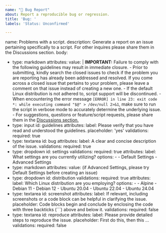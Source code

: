```yaml
---
name: "🐛 Bug Report"
about: Report a reproducible bug or regression.
title: 'Bug: '
labels: 'Status: Unconfirmed'

---
```


name: Problems with a script.
description: Generate a report on an issue pertaining specifically to a script. For other inquires please share them in the Discussions section.
body:
  - type: markdown
    attributes:
      value: |
        **IMPORTANT:** Failure to comply with the following guidelines may result in immediate closure.
        - Prior to submitting, kindly search the closed issues to check if the problem you are reporting has already been addressed and resolved. If you come across a closed issue that pertains to your problem, please leave a comment on that issue instead of creating a new one.
        - If the default Linux distribution is not adhered to, script support will be discontinued.
        - When encountering the error message `[ERROR] in line 23: exit code *: while executing command "$@" > /dev/null 2>&1`, make sure to run the script in verbose mode to accurately determine the underlying issue.
        - For suggestions, questions or feature/script requests, please share them in the [Discussions section.](https://github.com/community-scripts/ProxmoxVE/discussions)
  - type: input
    id: guidelines
    attributes:
      label: Please verify that you have read and understood the guidelines.
      placeholder: 'yes'
    validations:
      required: true
  - type: textarea
    id: bug
    attributes:
      label: A clear and concise description of the issue.
    validations:
      required: true
  - type: dropdown
    id: settings
    validations:
      required: true
    attributes:
      label: What settings are you currently utilizing?
      options:
        - 
        - Default Settings
        - Advanced Settings
  - type: markdown
    attributes:
      value: (if Advanced Settings, please try Default Settings before creating an issue)
  - type: dropdown
    id: distribution
    validations:
      required: true
    attributes:
      label: Which Linux distribution are you employing?
      options:
        - 
        - Alpine
        - Debian 11
        - Debian 12
        - Ubuntu 20.04
        - Ubuntu 22.04
        - Ubuntu 24.04
  - type: textarea
    id: screenshot
    attributes:
      label: If relevant, including screenshots or a code block can be helpful in clarifying the issue.
      placeholder: Code blocks begin and conclude by enclosing the code with three backticks (```) above and below it.
    validations:
      required: false
  - type: textarea
    id: reproduce
    attributes:
      label: Please provide detailed steps to reproduce the issue.
      placeholder: First do this, then this ...
    validations:
      required: false